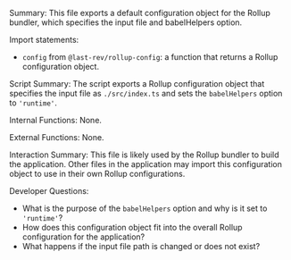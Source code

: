 Summary:
This file exports a default configuration object for the Rollup bundler, which specifies the input file and babelHelpers option.

Import statements:
- `config` from `@last-rev/rollup-config`: a function that returns a Rollup configuration object.

Script Summary:
The script exports a Rollup configuration object that specifies the input file as `./src/index.ts` and sets the `babelHelpers` option to `'runtime'`.

Internal Functions:
None.

External Functions:
None.

Interaction Summary:
This file is likely used by the Rollup bundler to build the application. Other files in the application may import this configuration object to use in their own Rollup configurations.

Developer Questions:
- What is the purpose of the `babelHelpers` option and why is it set to `'runtime'`?
- How does this configuration object fit into the overall Rollup configuration for the application?
- What happens if the input file path is changed or does not exist?